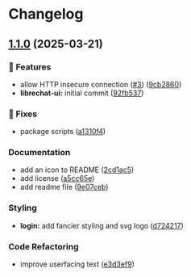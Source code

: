 # Changelog

## [1.1.0](https://github.com/leikoilja/LibreChat-UI/compare/v1.0.0...v1.1.0) (2025-03-21)


### 🚀 Features

* allow HTTP insecure connection ([#3](https://github.com/leikoilja/LibreChat-UI/issues/3)) ([9cb2860](https://github.com/leikoilja/LibreChat-UI/commit/9cb286008d25638aafe80a8d187ac1910ce0b8e4))
* **librechat-ui:** initial commit ([92fb537](https://github.com/leikoilja/LibreChat-UI/commit/92fb53796006c87f59728f8cc24a223cf87314d2))


### 🐞 Fixes

* package scripts ([a1310f4](https://github.com/leikoilja/LibreChat-UI/commit/a1310f4dfac99993a4b8aa18ab870254338549b3))


### Documentation

* add an icon to README ([2cd1ac5](https://github.com/leikoilja/LibreChat-UI/commit/2cd1ac595a1a65f545b7bc7c0cbe3bfc11a46ba6))
* add license ([a5cc65e](https://github.com/leikoilja/LibreChat-UI/commit/a5cc65ea51f25ac6a93d7539d0ebc82238a0a5ac))
* add readme file ([9e07ceb](https://github.com/leikoilja/LibreChat-UI/commit/9e07cebb61d5f93b70bc508505a72dd48f668343))


### Styling

* **login:** add fancier styling and svg logo ([d724217](https://github.com/leikoilja/LibreChat-UI/commit/d724217d1327d7b19b6b25284ff537ca551efd14))


### Code Refactoring

* improve userfacing text ([e3d3ef9](https://github.com/leikoilja/LibreChat-UI/commit/e3d3ef9c935435e146efa945692d2e7337b0cdee))
